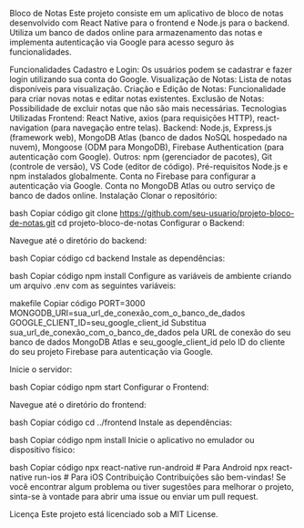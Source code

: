 Bloco de Notas
Este projeto consiste em um aplicativo de bloco de notas desenvolvido com React Native para o frontend e Node.js para o backend. Utiliza um banco de dados online para armazenamento das notas e implementa autenticação via Google para acesso seguro às funcionalidades.

Funcionalidades
Cadastro e Login: Os usuários podem se cadastrar e fazer login utilizando sua conta do Google.
Visualização de Notas: Lista de notas disponíveis para visualização.
Criação e Edição de Notas: Funcionalidade para criar novas notas e editar notas existentes.
Exclusão de Notas: Possibilidade de excluir notas que não são mais necessárias.
Tecnologias Utilizadas
Frontend: React Native, axios (para requisições HTTP), react-navigation (para navegação entre telas).
Backend: Node.js, Express.js (framework web), MongoDB Atlas (banco de dados NoSQL hospedado na nuvem), Mongoose (ODM para MongoDB), Firebase Authentication (para autenticação com Google).
Outros: npm (gerenciador de pacotes), Git (controle de versão), VS Code (editor de código).
Pré-requisitos
Node.js e npm instalados globalmente.
Conta no Firebase para configurar a autenticação via Google.
Conta no MongoDB Atlas ou outro serviço de banco de dados online.
Instalação
Clonar o repositório:

bash
Copiar código
git clone https://github.com/seu-usuario/projeto-bloco-de-notas.git
cd projeto-bloco-de-notas
Configurar o Backend:

Navegue até o diretório do backend:

bash
Copiar código
cd backend
Instale as dependências:

bash
Copiar código
npm install
Configure as variáveis de ambiente criando um arquivo .env com as seguintes variáveis:

makefile
Copiar código
PORT=3000
MONGODB_URI=sua_url_de_conexão_com_o_banco_de_dados
GOOGLE_CLIENT_ID=seu_google_client_id
Substitua sua_url_de_conexão_com_o_banco_de_dados pela URL de conexão do seu banco de dados MongoDB Atlas e seu_google_client_id pelo ID do cliente do seu projeto Firebase para autenticação via Google.

Inicie o servidor:

bash
Copiar código
npm start
Configurar o Frontend:

Navegue até o diretório do frontend:

bash
Copiar código
cd ../frontend
Instale as dependências:

bash
Copiar código
npm install
Inicie o aplicativo no emulador ou dispositivo físico:

bash
Copiar código
npx react-native run-android  # Para Android
npx react-native run-ios      # Para iOS
Contribuição
Contribuições são bem-vindas! Se você encontrar algum problema ou tiver sugestões para melhorar o projeto, sinta-se à vontade para abrir uma issue ou enviar um pull request.

Licença
Este projeto está licenciado sob a MIT License.
